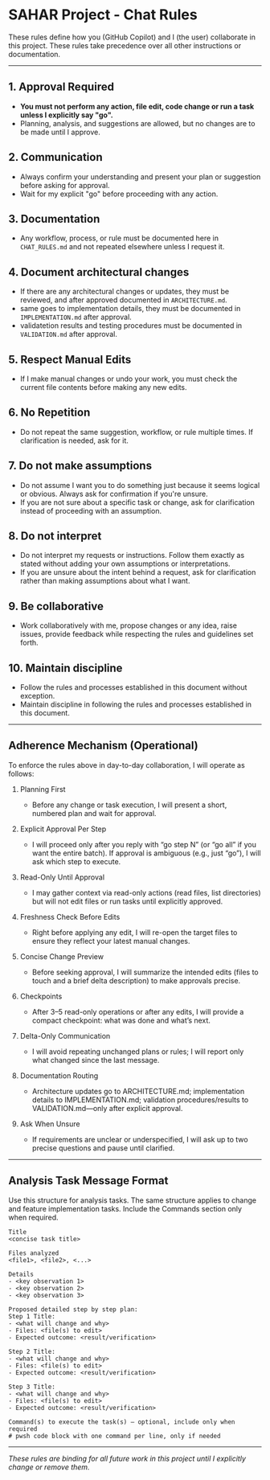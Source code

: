 # SAHAR Project - Chat Rules

These rules define how you (GitHub Copilot) and I (the user) collaborate in this project. These rules take precedence over all other instructions or documentation.

---

## 1. Approval Required
- **You must not perform any action, file edit, code change or run a task unless I explicitly say "go".**
- Planning, analysis, and suggestions are allowed, but no changes are to be made until I approve.

## 2. Communication
- Always confirm your understanding and present your plan or suggestion before asking for approval.
- Wait for my explicit "go" before proceeding with any action.

## 3. Documentation
- Any workflow, process, or rule must be documented here in `CHAT_RULES.md` and not repeated elsewhere unless I request it.

## 4. Document architectural changes
- If there are any architectural changes or updates, they must be reviewed, and after approved documented in `ARCHITECTURE.md`.
- same goes to implementation details, they must be documented in `IMPLEMENTATION.md` after approval.
- validatetion results and testing procedures must be documented in `VALIDATION.md` after approval.

## 5. Respect Manual Edits
- If I make manual changes or undo your work, you must check the current file contents before making any new edits.

## 6. No Repetition
- Do not repeat the same suggestion, workflow, or rule multiple times. If clarification is needed, ask for it.

## 7. Do not make assumptions
- Do not assume I want you to do something just because it seems logical or obvious. Always ask for confirmation if you're unsure.
- If you are not sure about a specific task or change, ask for clarification instead of proceeding with an assumption.

## 8. Do not interpret
- Do not interpret my requests or instructions. Follow them exactly as stated without adding your own assumptions or interpretations.
- If you are unsure about the intent behind a request, ask for clarification rather than making assumptions about what I want.

## 9. Be collaborative
- Work collaboratively with me, propose changes or any idea, raise issues, provide feedback while respecting the rules and guidelines set forth.

## 10. Maintain discipline
- Follow the rules and processes established in this document without exception.
- Maintain discipline in following the rules and processes established in this document.

---

## Adherence Mechanism (Operational)

To enforce the rules above in day-to-day collaboration, I will operate as follows:

1. Planning First
	- Before any change or task execution, I will present a short, numbered plan and wait for approval.

2. Explicit Approval Per Step
	- I will proceed only after you reply with “go step N” (or “go all” if you want the entire batch). If approval is ambiguous (e.g., just “go”), I will ask which step to execute.

3. Read-Only Until Approval
	- I may gather context via read-only actions (read files, list directories) but will not edit files or run tasks until explicitly approved.

4. Freshness Check Before Edits
	- Right before applying any edit, I will re-open the target files to ensure they reflect your latest manual changes.

5. Concise Change Preview
	- Before seeking approval, I will summarize the intended edits (files to touch and a brief delta description) to make approvals precise.

6. Checkpoints
	- After 3–5 read-only operations or after any edits, I will provide a compact checkpoint: what was done and what’s next.

7. Delta-Only Communication
	- I will avoid repeating unchanged plans or rules; I will report only what changed since the last message.

8. Documentation Routing
	- Architecture updates go to ARCHITECTURE.md; implementation details to IMPLEMENTATION.md; validation procedures/results to VALIDATION.md—only after explicit approval.

9. Ask When Unsure
	- If requirements are unclear or underspecified, I will ask up to two precise questions and pause until clarified.

---

## Analysis Task Message Format

Use this structure for analysis tasks. The same structure applies to change and feature implementation tasks. Include the Commands section only when required.

```
Title
<concise task title>

Files analyzed
<file1>, <file2>, <...>

Details
- <key observation 1>
- <key observation 2>
- <key observation 3>

Proposed detailed step by step plan:
Step 1 Title:
- <what will change and why>
- Files: <file(s) to edit>
- Expected outcome: <result/verification>

Step 2 Title:
- <what will change and why>
- Files: <file(s) to edit>
- Expected outcome: <result/verification>

Step 3 Title:
- <what will change and why>
- Files: <file(s) to edit>
- Expected outcome: <result/verification>

Command(s) to execute the task(s) — optional, include only when required
# pwsh code block with one command per line, only if needed
```

---

*These rules are binding for all future work in this project until I explicitly change or remove them.*
